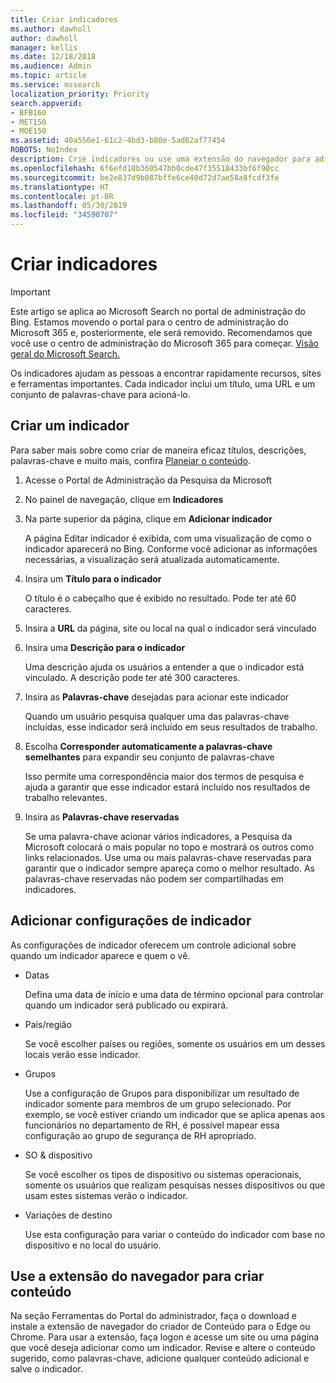 ```yaml
---
title: Criar indicadores
ms.author: dawholl
author: dawholl
manager: kellis
ms.date: 12/18/2018
ms.audience: Admin
ms.topic: article
ms.service: mssearch
localization_priority: Priority
search.appverid:
- BFB160
- MET150
- MOE150
ms.assetid: 40a556e1-61c2-4bd3-b80e-5ad62af77454
ROBOTS: NoIndex
description: Crie indicadores ou use uma extensão do navegador para adicioná-los aos seus resultados de trabalho da Pesquisa da Microsoft
ms.openlocfilehash: 6f6efd10b360547bb0cde47f35510433bf6f90cc
ms.sourcegitcommit: be2e837d9b087bffe6ce40d72d7ae58a8fcdf3fe
ms.translationtype: HT
ms.contentlocale: pt-BR
ms.lasthandoff: 05/30/2019
ms.locfileid: "34590707"
---
```

# <a name="create-bookmarks"></a>Criar indicadores

> [!IMPORTANT]
> Este artigo se aplica ao Microsoft Search no portal de administração do Bing. Estamos movendo o portal para o centro de administração do Microsoft 365 e, posteriormente, ele será removido. Recomendamos que você use o centro de administração do Microsoft 365 para começar. [Visão geral do Microsoft Search.](overview-microsoft-search.md)
    
Os indicadores ajudam as pessoas a encontrar rapidamente recursos, sites e ferramentas importantes. Cada indicador inclui um título, uma URL e um conjunto de palavras-chave para acioná-lo.
  
## <a name="create-a-bookmark"></a>Criar um indicador

Para saber mais sobre como criar de maneira eficaz títulos, descrições, palavras-chave e muito mais, confira [Planejar o conteúdo](plan-your-content.md).
  
1. Acesse o Portal de Administração da Pesquisa da Microsoft
    
2. No painel de navegação, clique em **Indicadores**
    
3. Na parte superior da página, clique em **Adicionar indicador**
    
    A página Editar indicador é exibida, com uma visualização de como o indicador aparecerá no Bing. Conforme você adicionar as informações necessárias, a visualização será atualizada automaticamente.
    
4. Insira um **Título para o indicador**
    
    O título é o cabeçalho que é exibido no resultado. Pode ter até 60 caracteres.
    
5. Insira a **URL** da página, site ou local na qual o indicador será vinculado 
    
6. Insira uma **Descrição para o indicador**
    
    Uma descrição ajuda os usuários a entender a que o indicador está vinculado. A descrição pode ter até 300 caracteres.
    
7. Insira as **Palavras-chave** desejadas para acionar este indicador 
    
    Quando um usuário pesquisa qualquer uma das palavras-chave incluídas, esse indicador será incluído em seus resultados de trabalho.
    
8. Escolha **Corresponder automaticamente a palavras-chave semelhantes** para expandir seu conjunto de palavras-chave 
    
    Isso permite uma correspondência maior dos termos de pesquisa e ajuda a garantir que esse indicador estará incluído nos resultados de trabalho relevantes.
    
9. Insira as **Palavras-chave reservadas**
    
    Se uma palavra-chave acionar vários indicadores, a Pesquisa da Microsoft colocará o mais popular no topo e mostrará os outros como links relacionados. Use uma ou mais palavras-chave reservadas para garantir que o indicador sempre apareça como o melhor resultado. As palavras-chave reservadas não podem ser compartilhadas em indicadores.
    
## <a name="add-bookmark-settings"></a>Adicionar configurações de indicador

As configurações de indicador oferecem um controle adicional sobre quando um indicador aparece e quem o vê.
  
- Datas
    
    Defina uma data de início e uma data de término opcional para controlar quando um indicador será publicado ou expirará. 
    
- País/região
    
    Se você escolher países ou regiões, somente os usuários em um desses locais verão esse indicador.
    
- Grupos
    
    Use a configuração de Grupos para disponibilizar um resultado de indicador somente para membros de um grupo selecionado. Por exemplo, se você estiver criando um indicador que se aplica apenas aos funcionários no departamento de RH, é possível mapear essa configuração ao grupo de segurança de RH apropriado.
    
- SO &amp; dispositivo
    
    Se você escolher os tipos de dispositivo ou sistemas operacionais, somente os usuários que realizam pesquisas nesses dispositivos ou que usam estes sistemas verão o indicador.
    
- Variações de destino
    
    Use esta configuração para variar o conteúdo do indicador com base no dispositivo e no local do usuário.
    
## <a name="use-a-browser-extension-to-create-content"></a>Use a extensão do navegador para criar conteúdo

Na seção Ferramentas do Portal do administrador, faça o download e instale a extensão de navegador do criador de Conteúdo para o Edge ou Chrome. Para usar a extensão, faça logon e acesse um site ou uma página que você deseja adicionar como um indicador. Revise e altere o conteúdo sugerido, como palavras-chave, adicione qualquer conteúdo adicional e salve o indicador.